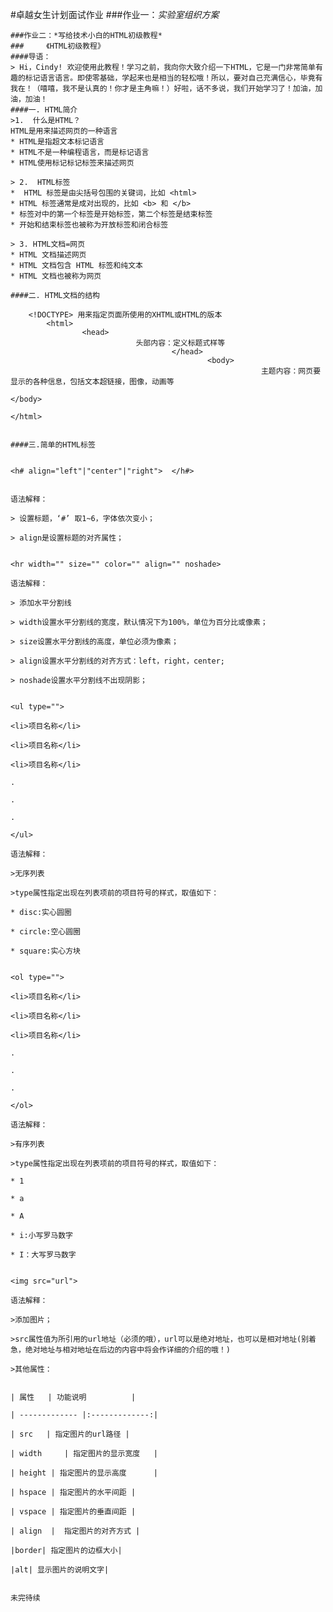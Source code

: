 #卓越女生计划面试作业
###作业一：*实验室组织方案*
	
	###作业二：*写给技术小白的HTML初级教程*
	###		《HTML初级教程》
	####导语：
	> Hi，Cindy! 欢迎使用此教程！学习之前，我向你大致介绍一下HTML，它是一门非常简单有趣的标记语言语言。即使零基础，学起来也是相当的轻松哦！所以，要对自己充满信心，毕竟有我在！（嘻嘻，我不是认真的！你才是主角嘛！）好啦，话不多说，我们开始学习了！加油，加油，加油！
	####一. HTML简介
	>1.  什么是HTML？
	HTML是用来描述网页的一种语言
	* HTML是指超文本标记语言
	* HTML不是一种编程语言，而是标记语言
	* HTML使用标记标记标签来描述网页

	> 2.  HTML标签
	*  HTML 标签是由尖括号包围的关键词，比如 <html>
	* HTML 标签通常是成对出现的，比如 <b> 和 </b>
	* 标签对中的第一个标签是开始标签，第二个标签是结束标签
	* 开始和结束标签也被称为开放标签和闭合标签

	> 3. HTML文档=网页
	* HTML 文档描述网页
	* HTML 文档包含 HTML 标签和纯文本
	* HTML 文档也被称为网页

	####二. HTML文档的结构

		<!DOCTYPE> 用来指定页面所使用的XHTML或HTML的版本
			<html>
					<head>
								头部内容：定义标题式样等
										</head>
												<body>
															主题内容：网页要显示的各种信息，包括文本超链接，图像，动画等
																	</body>
																		</html>

																		####三.简单的HTML标签

																			<h# align="left"|"center"|"right">  </h#>

																			语法解释：
																			> 设置标题，‘#’ 取1~6，字体依次变小；
																			> align是设置标题的对齐属性；

																				<hr width="" size="" color="" align="" noshade> 
																				语法解释：
																				> 添加水平分割线
																				> width设置水平分割线的宽度，默认情况下为100%，单位为百分比或像素；
																				> size设置水平分割线的高度，单位必须为像素；
																				> align设置水平分割线的对齐方式：left，right，center;
																				> noshade设置水平分割线不出现阴影；

																					<ul type="">
																							<li>项目名称</li>
																									<li>项目名称</li>
																											<li>项目名称</li>
																													.
																															.
																																	.
																																		</ul>
																																		语法解释：
																																		>无序列表
																																		>type属性指定出现在列表项前的项目符号的样式，取值如下：
																																		* disc:实心圆圈
																																		* circle:空心圆圈
																																		* square:实心方块

																																				<ol type="">
																																							<li>项目名称</li>
																																										<li>项目名称</li>
																																													<li>项目名称</li>
																																																.
																																																			.
																																																						.
																																																								</ol>
																																																								语法解释：
																																																								>有序列表
																																																								>type属性指定出现在列表项前的项目符号的样式，取值如下：
																																																								* 1
																																																								* a
																																																								* A
																																																								* i:小写罗马数字
																																																								* I：大写罗马数字

																																																										<img src="url">
																																																										语法解释：
																																																										>添加图片；
																																																										>src属性值为所引用的url地址（必须的哦），url可以是绝对地址，也可以是相对地址(别着急，绝对地址与相对地址在后边的内容中将会作详细的介绍的哦！)
																																																										>其他属性：
																																																												
																																																												| 属性   | 功能说明          | 
																																																												| ------------- |:-------------:| 
																																																												| src   | 指定图片的url路径 | 
																																																												| width     | 指定图片的显示宽度   | 
																																																												| height | 指定图片的显示高度      | 
																																																												| hspace | 指定图片的水平间距 | 
																																																												| vspace | 指定图片的垂直间距 |   
																																																												| align  |  指定图片的对齐方式 |
																																																												|border| 指定图片的边框大小| 
																																																												|alt| 显示图片的说明文字|

																																										未完待续	
